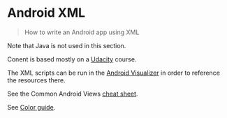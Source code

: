 # Android XML
> How to write an Android app using XML

Note that Java is not used in this section.

Conent is based mostly on a [Udacity](https://classroom.udacity.com) course.

The XML scripts can be run in the [Android Visualizer](http://labs.udacity.com/android-visualizer/) in order to reference the resources there.

See the Common Android Views [cheat sheet](https://drive.google.com/file/d/0B5XIkMkayHgRMVljUVIyZzNmQUU/view).

See [Color guide](https://material.io/guidelines/style/color.html).
